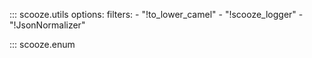 ::: scooze.utils
    options:
        filters:
            - "!to_lower_camel"
            - "!scooze_logger"
            - "!JsonNormalizer"

::: scooze.enum
